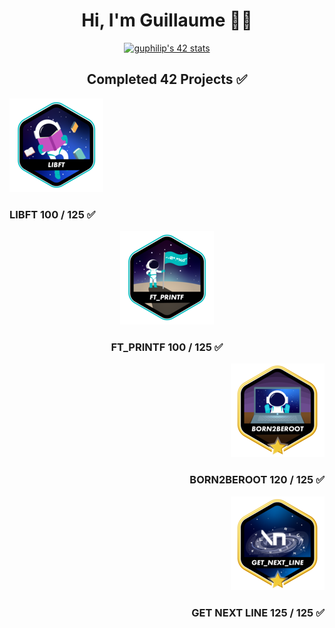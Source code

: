 <div align="center">
    <h1>Hi, I'm Guillaume 👨‍💻</h1>
<a href="https://github.com/oakoudad/badge42">
<img src="https://badge.mediaplus.ma/colorfulwaves/guphilip?1337Badge=off&UM6P=off" alt="guphilip's 42 stats">
</a>
</div>
<div align="center">
    <h2>Completed 42 Projects ✅</h2>
        <div align="left">
            <a href="https://github.com/LaGuibole/LIBFT"><img src="/assets/libfte.png"></a>
            <h3>LIBFT 100 / 125 ✅</h3>
        </div>
        <div align="center">
            <a href="https://github.com/LaGuibole/LIBFT"><img src="/assets/ft_printfe.png"></a>
            <h3>FT_PRINTF 100 / 125 ✅</h3>
        </div>
        <div align="right">
            <a href="https://github.com/LaGuibole/LIBFT"><img src="/assets/born2berootm.png"></a>
            <h3>BORN2BEROOT 120 / 125 ✅</h3>
        </div>
</div>
<div align="center">
    <div align="right">
        <a href="https://github.com/LaGuibole/LIBFT"><img src="/assets/get_next_linem.png"></a>
        <h3>GET NEXT LINE 125 / 125 ✅</h3>
    </div>
</div>

